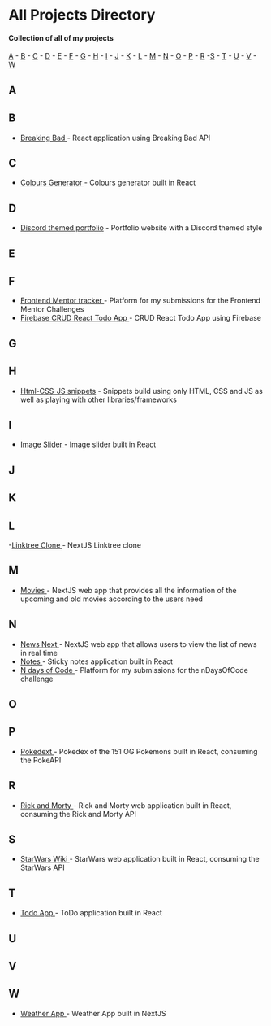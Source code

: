 # All Projects Directory
#### Collection of all of my projects

[A](#a) - [B](#b) - [C](#c) - [D](#d) - [E](#e) - [F](#f) - [G](#g) - [H](#h) - [I](#i) - [J](#j) - [K](#k) - [L](#l) - [M](#m) - [N](#n) - [O](#o) - [P](#p) - [R](#r) -[S](#s) - [T](#t) - [U](#u) - [V](#v) - [W](#w)

## A <a id="a"></a>

## B <a id="b"></a>

- <a href="https://github.com/trstefan/react-breakingbad">Breaking Bad </a> - React application using Breaking Bad API

## C <a id="c"></a>

- <a href="https://github.com/trstefan/react-colours">Colours Generator </a> - Colours generator built in React 

## D <a id="d"></a>

- <a href="https://github.com/trstefan/discord-themed-portfolio">Discord themed portfolio</a> - Portfolio website with a Discord themed style

## E <a id="e"></a>

## F <a id="f"></a>

- <a href="https://github.com/trstefan/frontendmentortracker">Frontend Mentor tracker </a> - Platform for my submissions for the Frontend Mentor Challenges
- <a href="https://github.com/trstefan/firebase-todo">Firebase CRUD React Todo App </a> - CRUD React Todo App using Firebase

## G <a id="g"></a>

## H <a id="h"></a>

- <a href="https://github.com/trstefan/html-css-js-snippets">Html-CSS-JS snippets</a> - Snippets build using only HTML, CSS and JS as well as playing with other libraries/frameworks

## I <a id="i"></a>

- <a href="https://github.com/trstefan/react-image-slider">Image Slider </a> - Image slider built in React

## J <a id="j"></a>

## K <a id="k"></a>

## L <a id="l"></a>

-<a href="https://github.com/trstefan/linktree-clone">Linktree Clone </a> - NextJS Linktree clone

## M <a id="m"></a>

- <a href="https://github.com/trstefan/movies-nextjs">Movies </a> - NextJS web app that provides all the information of the upcoming and old movies according to the users need

## N <a id="n"></a>

- <a href="https://github.com/trstefan/news-nextjs">News Next </a> - NextJS web app that allows users to view the list of news in real time
- <a href="https://github.com/trstefan/react-notes">Notes  </a> - Sticky notes application built in React
- <a href="https://github.com/trstefan/ndaysofcode">N days of Code  </a> - Platform for my submissions for the nDaysOfCode challenge

## O <a id="o"></a>

## P <a id="p"></a>

- <a href="https://github.com/trstefan/reactdex">Pokedext </a> - Pokedex of the 151 OG Pokemons built in React, consuming the PokeAPI 

## R <a id="r"></a>

- <a href="https://github.com/trstefan/rick-and-mortyapi">Rick and Morty </a> - Rick and Morty web application built in React, consuming the Rick and Morty API

## S <a id="s"></a>

- <a href="https://github.com/trstefan/starwars-wiki">StarWars Wiki </a> - StarWars web application built in React, consuming the StarWars API

## T <a id="t"></a>

- <a href="https://github.com/trstefan/react-todo">Todo App </a> - ToDo application built in React

## U <a id="u"></a>

## V <a id="v"></a>

## W <a id="w"></a>

- <a href="https://github.com/trstefan/weather-nextjs">Weather App </a> - Weather App built in NextJS
